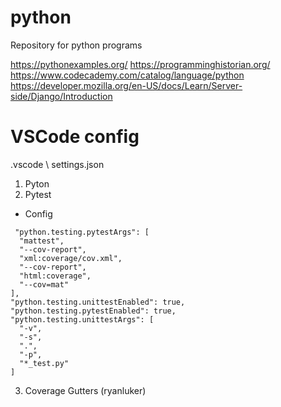 # python
Repository for python programs

https://pythonexamples.org/
https://programminghistorian.org/
https://www.codecademy.com/catalog/language/python
https://developer.mozilla.org/en-US/docs/Learn/Server-side/Django/Introduction

# VSCode config
.vscode \ settings.json

1. Pyton
2. Pytest
  * Config
  ```
   "python.testing.pytestArgs": [
    "mattest",
    "--cov-report",
    "xml:coverage/cov.xml",
    "--cov-report",
    "html:coverage",
    "--cov=mat"
  ],
  "python.testing.unittestEnabled": true,
  "python.testing.pytestEnabled": true,
  "python.testing.unittestArgs": [
    "-v",
    "-s",
    ".",
    "-p",
    "*_test.py"
  ]
  ```
3. Coverage Gutters (ryanluker)
